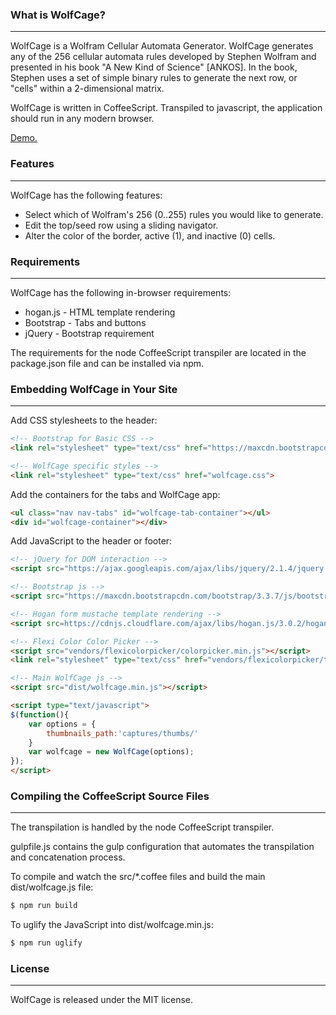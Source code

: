 ### What is WolfCage?
***
WolfCage is a Wolfram Cellular Automata Generator. WolfCage generates any of the 256 cellular automata rules developed by Stephen Wolfram and presented in his book "A New Kind of Science" [ANKOS]. In the book, Stephen uses a set of simple binary rules to generate the next row, or "cells" within a 2-dimensional matrix.

WolfCage is written in CoffeeScript. Transpiled to javascript, the application should run in any modern browser. 

[Demo.](https://destinmoulton.com/projects/wolfcage-demo/)

### Features
***
WolfCage has the following features:
- Select which of Wolfram's 256 (0..255) rules you would like to generate.
- Edit the top/seed row using a sliding navigator.
- Alter the color of the border, active (1), and inactive (0) cells.

### Requirements
***
WolfCage has the following in-browser requirements:
- hogan.js - HTML template rendering
- Bootstrap - Tabs and buttons
- jQuery - Bootstrap requirement

The requirements for the node CoffeeScript transpiler are located in the package.json file and can be installed via npm.

### Embedding WolfCage in Your Site
***

Add CSS stylesheets to the header:
```html
<!-- Bootstrap for Basic CSS -->
<link rel="stylesheet" type="text/css" href="https://maxcdn.bootstrapcdn.com/bootstrap/3.3.7/css/bootstrap.min.css">

<!-- WolfCage specific styles -->
<link rel="stylesheet" type="text/css" href="wolfcage.css">
```

Add the containers for the tabs and WolfCage app:
```html
<ul class="nav nav-tabs" id="wolfcage-tab-container"></ul>
<div id="wolfcage-container"></div>
```

Add JavaScript to the header or footer:
```html
<!-- jQuery for DOM interaction -->
<script src="https://ajax.googleapis.com/ajax/libs/jquery/2.1.4/jquery.min.js"></script>

<!-- Bootstrap js -->
<script src="https://maxcdn.bootstrapcdn.com/bootstrap/3.3.7/js/bootstrap.min.js"></script>

<!-- Hogan form mustache template rendering -->
<script src=https://cdnjs.cloudflare.com/ajax/libs/hogan.js/3.0.2/hogan.min.js></script>

<!-- Flexi Color Color Picker -->
<script src="vendors/flexicolorpicker/colorpicker.min.js"></script>
<link rel="stylesheet" type="text/css" href="vendors/flexicolorpicker/themes.css">

<!-- Main WolfCage js -->
<script src="dist/wolfcage.min.js"></script>

<script type="text/javascript">
$(function(){
    var options = {
        thumbnails_path:'captures/thumbs/'
    }
    var wolfcage = new WolfCage(options);
});
</script>
```

### Compiling the CoffeeScript Source Files
***
The transpilation is handled by the node CoffeeScript transpiler.

gulpfile.js contains the gulp configuration that automates the transpilation and concatenation process.

To compile and watch the src/*.coffee files and build the main dist/wolfcage.js file:
```sh
$ npm run build
```

To uglify the JavaScript into dist/wolfcage.min.js:
```sh
$ npm run uglify
```

### License
***
WolfCage is released under the MIT license.
